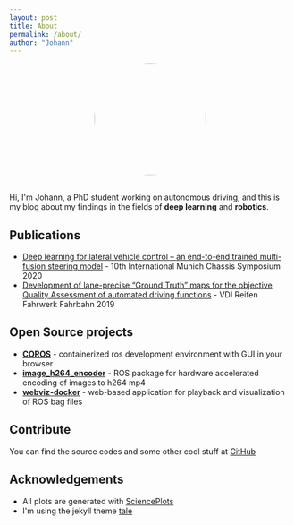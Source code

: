 ```yaml
---
layout: post
title: About
permalink: /about/
author: "Johann"
---
```


<div style="text-align:center">
    <img src="{{site.baseurl}}/assets/avatar.jpg" height="auto" width="200" style="border-radius:50%" />
</div>
<br>

Hi, I'm Johann, a PhD student working on autonomous driving, and this is my blog about my findings in the fields of **deep learning** and **robotics**.

## Publications
 - [Deep learning for lateral vehicle control – an end-to-end trained multi-fusion steering model](https://link.springer.com/chapter/10.1007/978-3-658-26435-2_17) - 10th International Munich Chassis Symposium 2020
 - [Development of lane-precise “Ground Truth” maps for the objective Quality Assessment of automated driving functions](https://www.researchgate.net/publication/337008475_Development_of_lane-precise_Ground_Truth_maps_for_the_objective_Quality_Assessment_of_automated_driving_functions) - VDI Reifen Fahrwerk Fahrbahn 2019

## Open Source projects
 - [**COROS**](https://github.com/gismo07/coros) - containerized ros development environment with GUI in your browser
 - [**image_h264_encoder**](https://github.com/gismo07/image_h264_encoder) - ROS package for hardware accelerated encoding of images to h264 mp4
 - [**webviz-docker**](https://hub.docker.com/repository/docker/johannhaselberger/webviz) - web-based application for playback and visualization of ROS bag files

## Contribute
You can find the source codes and some other cool stuff at [GitHub](https://github.com/gismo07)

## Acknowledgements

 - All plots are generated with [SciencePlots](https://github.com/garrettj403/SciencePlots)
 - I'm using the jekyll theme [tale](https://github.com/chesterhow/tale/)
